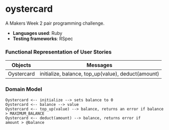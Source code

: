 # oystercard

A Makers Week 2 pair programming challenge.

* **Languages used**: Ruby
* **Testing frameworks**: RSpec

### Functional Representation of User Stories

Objects  | Messages
------------- | -------------
Oystercard | initialize, balance, top_up(value), deduct(amount)

### Domain Model

```
Oystercard <-- initialize --> sets balance to 0
Oystercard <-- balance --> value
Oystercard <-- top_up(value) --> balance, returns an error if balance > MAXIMUM_BALANCE
Oystercard <-- deduct(amount) --> balance, returns error if 
amount > @balance

```